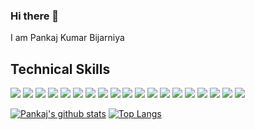 ### Hi there 👋
I am Pankaj Kumar Bijarniya

## Technical Skills

<img src="https://img.shields.io/badge/-C%20&%20C++-659ad2?style=flat&logo=c%2B%2B&logoColor=ffffff"> 
<img src = "https://img.shields.io/badge/-HTML5-E34F26?style=flat&logo=html5&logoColor=white"> 
<img src = "https://img.shields.io/badge/-CSS3-1572B6?style=flat&logo=css3&logoColor=white">
<img src = "https://img.shields.io/badge/-Bootstrap-563D7C?style=flat&logo=bootstrap&logoColor=white">
<img src = "https://img.shields.io/badge/-JavaScript-F7DF1E?style=flat&logo=javascript&logoColor=black">
<img src = "https://img.shields.io/badge/-jQuery-0769AD?style=flat&logo=jquery&logoColor=white">
<img src="https://img.shields.io/badge/-MongoDB-4EA94B?style=flat&logo=mongodb&logoColor=white"> 
<img src="https://img.shields.io/badge/-Express.js-404D59?style=flat"> 
<img src="https://img.shields.io/badge/-React-%23212121?style=flat&logo=React"> 
<img src="https://img.shields.io/badge/-NodeJS-black?style=flat&logo=node.js">
<img src = "https://img.shields.io/badge/-Material--UI-0081CB?style=flat&logo=material-ui&logoColor=white">
<img src="https://img.shields.io/badge/-Python%203-3776AB?style=flat&logo=python&logoColor=white">
<img src="https://img.shields.io/badge/-django-black?style=flat&logo=django">
<img src = "https://img.shields.io/badge/-Java-ED8B00?style=flat&logo=java&logoColor=white">
<img src = "https://img.shields.io/badge/-PHP-777BB4?style=flat&logo=php&logoColor=white">
<img src = "https://img.shields.io/badge/-MySQL-00000F?style=flat&logo=mysql&logoColor=white">
<img src = "https://img.shields.io/badge/-PostgreSQL-316192?style=flat&logo=postgresql&logoColor=white">
<img src = "https://img.shields.io/badge/-Shell_Script-121011?style=flat&logo=gnu-bash&logoColor=white">
<img src = "https://img.shields.io/badge/-Linux/Ubuntu-E95420?style=flat&logo=ubuntu&logoColor=white">

<!--
**pankajkumarbij/pankajkumarbij** is a ✨ _special_ ✨ repository because its `README.md` (this file) appears on your GitHub profile.

Here are some ideas to get you started:

- 🔭 I’m currently working on ...
- 🌱 I’m currently learning ...
- 👯 I’m looking to collaborate on ...
- 🤔 I’m looking for help with ...
- 💬 Ask me about ...
- 📫 How to reach me: ...
- 😄 Pronouns: ...
- ⚡ Fun fact: ...
-->

[![Pankaj's github stats](https://github-readme-stats.vercel.app/api?username=pankajkumarbij&show_icons=true&theme=radical)](https://github.com/pankajkumarbij)
[![Top Langs](https://github-readme-stats.vercel.app/api/top-langs/?username=pankajkumarbij&layout=compact&langs_count=8&theme=monokai)](https://github.com/pankajkumarbij)

<!--
[![ReadMe Card](https://github-readme-stats.vercel.app/api/pin/?username=pankajkumarbij&repo=Instagram-clone&show_icons=true&theme=bear)](https://github.com/pankajkumarbij/Instagram-clone)
[![ReadMe Card](https://github-readme-stats.vercel.app/api/pin/?username=pankajkumarbij&repo=covid19-tracker&show_icons=true&theme=bear)](https://github.com/pankajkumarbij/covid19-tracker)
-->

